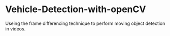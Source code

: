# Vehicle-Detection-with-openCV
Useing the frame differencing technique to perform moving object detection in videos.
